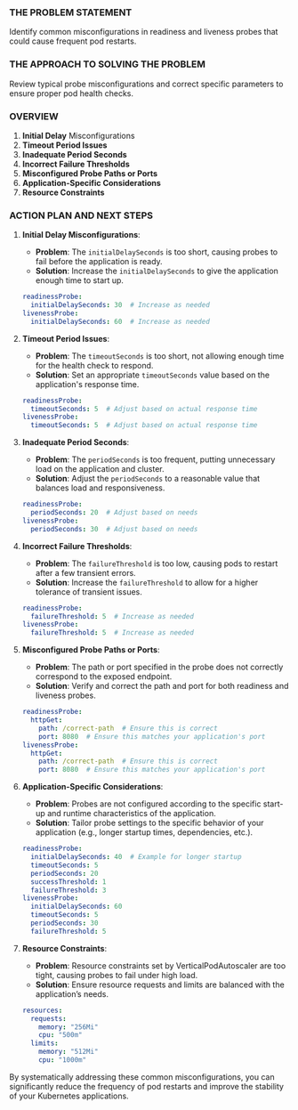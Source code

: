 ### THE PROBLEM STATEMENT
Identify common misconfigurations in readiness and liveness probes that could cause frequent pod restarts.

### THE APPROACH TO SOLVING THE PROBLEM
Review typical probe misconfigurations and correct specific parameters to ensure proper pod health checks.

### OVERVIEW
1. **Initial Delay** Misconfigurations
2. **Timeout Period Issues**
3. **Inadequate Period Seconds**
4. **Incorrect Failure Thresholds**
5. **Misconfigured Probe Paths or Ports**
6. **Application-Specific Considerations**
7. **Resource Constraints**

### ACTION PLAN AND NEXT STEPS

1. **Initial Delay Misconfigurations**:
    - **Problem**: The `initialDelaySeconds` is too short, causing probes to fail before the application is ready.
    - **Solution**: Increase the `initialDelaySeconds` to give the application enough time to start up.
    ```yaml
    readinessProbe:
      initialDelaySeconds: 30  # Increase as needed
    livenessProbe:
      initialDelaySeconds: 60  # Increase as needed
    ```

2. **Timeout Period Issues**:
    - **Problem**: The `timeoutSeconds` is too short, not allowing enough time for the health check to respond.
    - **Solution**: Set an appropriate `timeoutSeconds` value based on the application's response time.
    ```yaml
    readinessProbe:
      timeoutSeconds: 5  # Adjust based on actual response time
    livenessProbe:
      timeoutSeconds: 5  # Adjust based on actual response time
    ```

3. **Inadequate Period Seconds**:
    - **Problem**: The `periodSeconds` is too frequent, putting unnecessary load on the application and cluster.
    - **Solution**: Adjust the `periodSeconds` to a reasonable value that balances load and responsiveness.
    ```yaml
    readinessProbe:
      periodSeconds: 20  # Adjust based on needs
    livenessProbe:
      periodSeconds: 30  # Adjust based on needs
    ```

4. **Incorrect Failure Thresholds**:
    - **Problem**: The `failureThreshold` is too low, causing pods to restart after a few transient errors.
    - **Solution**: Increase the `failureThreshold` to allow for a higher tolerance of transient issues.
    ```yaml
    readinessProbe:
      failureThreshold: 5  # Increase as needed
    livenessProbe:
      failureThreshold: 5  # Increase as needed
    ```

5. **Misconfigured Probe Paths or Ports**:
    - **Problem**: The path or port specified in the probe does not correctly correspond to the exposed endpoint.
    - **Solution**: Verify and correct the path and port for both readiness and liveness probes.
    ```yaml
    readinessProbe:
      httpGet:
        path: /correct-path  # Ensure this is correct
        port: 8080  # Ensure this matches your application's port
    livenessProbe:
      httpGet:
        path: /correct-path  # Ensure this is correct
        port: 8080  # Ensure this matches your application's port
    ```

6. **Application-Specific Considerations**:
    - **Problem**: Probes are not configured according to the specific start-up and runtime characteristics of the application.
    - **Solution**: Tailor probe settings to the specific behavior of your application (e.g., longer startup times, dependencies, etc.).
    ```yaml
    readinessProbe:
      initialDelaySeconds: 40  # Example for longer startup
      timeoutSeconds: 5
      periodSeconds: 20
      successThreshold: 1
      failureThreshold: 3
    livenessProbe:
      initialDelaySeconds: 60
      timeoutSeconds: 5
      periodSeconds: 30
      failureThreshold: 5
    ```

7. **Resource Constraints**:
    - **Problem**: Resource constraints set by VerticalPodAutoscaler are too tight, causing probes to fail under high load.
    - **Solution**: Ensure resource requests and limits are balanced with the application’s needs.
    ```yaml
    resources:
      requests:
        memory: "256Mi"
        cpu: "500m"
      limits:
        memory: "512Mi"
        cpu: "1000m"
    ```

By systematically addressing these common misconfigurations, you can significantly reduce the frequency of pod restarts and improve the stability of your Kubernetes applications.  
